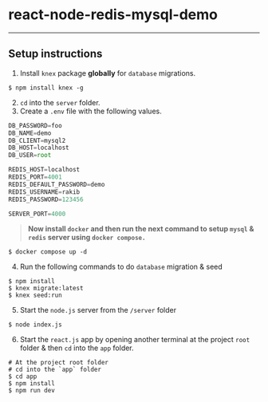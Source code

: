 # react-node-redis-mysql-demo
---

## Setup instructions

1) Install `knex` package **globally** for `database` migrations.
```shell
$ npm install knex -g
```

2) `cd` into the `server` folder.
3) Create a `.env` file with the following values.
```javascript
DB_PASSWORD=foo
DB_NAME=demo
DB_CLIENT=mysql2
DB_HOST=localhost
DB_USER=root

REDIS_HOST=localhost
REDIS_PORT=4001
REDIS_DEFAULT_PASSWORD=demo
REDIS_USERNAME=rakib
REDIS_PASSWORD=123456

SERVER_PORT=4000
```

> **Now install `docker` and then run the next command to setup `mysql` & `redis` server using `docker compose.`**
```shell
$ docker compose up -d
```

4) Run the following commands to do `database` migration & seed
```shell
$ npm install
$ knex migrate:latest
$ knex seed:run
```

5) Start the `node.js` server from the `/server` folder
```shell
$ node index.js
```

6) Start the `react.js` app by opening another terminal at the project `root` folder & then `cd` into the `app` folder.
```shell
# At the project root folder
# cd into the `app` folder
$ cd app
$ npm install
$ npm run dev
```